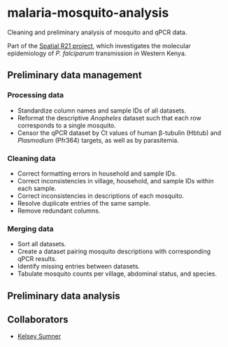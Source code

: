 # malaria-mosquito-analysis
Cleaning and preliminary analysis of mosquito and qPCR data.

Part of the [Spatial R21 project](https://sites.duke.edu/taylorlab/projects/#MolEpi), which investigates the molecular epidemiology of *P. falciparum* transmission in Western Kenya.

## Preliminary data management

### Processing data
- Standardize column names and sample IDs of all datasets.
- Reformat the descriptive *Anopheles* dataset such that each row corresponds to a single mosquito.
- Censor the qPCR dataset by Ct values of human β-tubulin (Hbtub) and *Plasmodium* (Pfr364) targets, as well as by parasitemia.

### Cleaning data
- Correct formatting errors in household and sample IDs.
- Correct inconsistencies in village, household, and sample IDs within each sample.
- Correct inconsistencies in descriptions of each mosquito.
- Resolve duplicate entries of the same sample.
- Remove redundant columns.

### Merging data
- Sort all datasets.
- Create a dataset pairing mosquito descriptions with corresponding qPCR results.
- Identify missing entries between datasets.
- Tabulate mosquito counts per village, abdominal status, and species.

## Preliminary data analysis

## Collaborators
- [Kelsey Sumner](https://github.com/kelseysumner)
